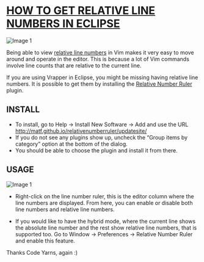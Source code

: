 # [HOW TO GET RELATIVE LINE NUMBERS IN ECLIPSE](https://codeyarns.com/2015/05/21/how-to-get-relative-line-numbers-in-eclipse/)

![Image 1](https://github.com/jfrascon/CONFIG_FILES/blob/master/ECLIPSE/IMAGES/20150521_relative_number_0.png)

Being able to view [relative line numbers](https://codeyarns.com/2015/05/21/how-to-get-relative-line-numbers-in-eclipse/2015/03/24/absolute-relative-and-hybrid-line-numbers-in-vim/) in Vim makes it very easy to move around and operate in the editor. This is because a lot of Vim commands involve line counts that are relative to the current line.

If you are using Vrapper in Eclipse, you might be missing having relative line numbers. It is possible to get them by installing the [Relative Number Ruler](https://github.com/matf/relativenumberruler) plugin.

## INSTALL

* To install, go to Help -> Install New Software -> Add and use the URL http://matf.github.io/relativenumberruler/updatesite/
* If you do not see any plugins show up, uncheck the “Group items by category” option at the bottom of the dialog.
* You should be able to choose the plugin and install it from there.

## USAGE

![Image 1](https://github.com/jfrascon/CONFIG_FILES/blob/master/ECLIPSE/IMAGES/20150521_relative_number_1.png)

* Right-click on the line number ruler, this is the editor column where the line numbers are displayed. From here, you can enable or disable both line numbers and relative line numbers.

* If you would like to have the hybrid mode, where the current line shows the absolute line number and the rest show relative line numbers, that is supported too. Go to Window -> Preferences -> Relative Number Ruler and enable this feature.

Thanks Code Yarns, again :)
